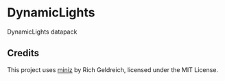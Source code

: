 # DynamicLights

DynamicLights datapack

## Credits

This project uses [miniz](https://github.com/richgel999/miniz) by Rich Geldreich, licensed under the MIT License.